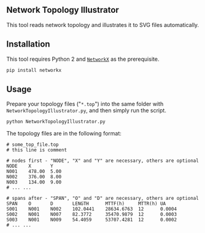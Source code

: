 Network Topology Illustrator
----------------------------

This tool reads network topology and illustrates it to SVG files automatically.


Installation
------------

This tool requires Python 2 and [`NetworkX`][networkx] as the prerequisite.

```bash
pip install networkx

```

Usage
-----

Prepare your topology files ("`*.top`") into the same folder with
`NetworkTopologyIllustrator.py`, and then simply run the script.

```bash
python NetworkTopologyIllustrator.py
```

The topology files are in the following format:

```
# some_top_file.top
# this line is comment

# nodes first - "NODE", "X" and "Y" are necessary, others are optional
NODE    X       Y
N001    478.00  5.00
N002    376.00  8.00
N003    134.00  9.00
# ... ...

# spans after - "SPAN", "O" and "D" are necessary, others are optional
SPAN    O       D       LENGTH      MTTF(h)     MTTR(h) UA
S001    N001    N002    102.0441    28634.6763  12      0.0004
S002    N001    N007    82.3772     35470.9879  12      0.0003
S003    N001    N009    54.4059     53707.4281  12      0.0002
# ... ...
```


[networkx]: https://networkx.github.io/
